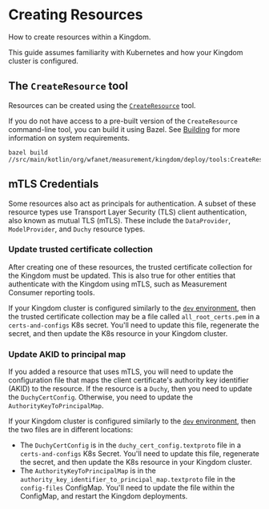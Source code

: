# Creating Resources

How to create resources within a Kingdom.

This guide assumes familiarity with Kubernetes and how your Kingdom cluster is
configured.

## The `CreateResource` tool

Resources can be created using the
[`CreateResource`](../../src/main/kotlin/org/wfanet/measurement/kingdom/deploy/tools/README.md)
tool.

If you do not have access to a pre-built version of the `CreateResource`
command-line tool, you can build it using Bazel. See [Building](../building.md)
for more information on system requirements.

```shell
bazel build //src/main/kotlin/org/wfanet/measurement/kingdom/deploy/tools:CreateResource
```

## mTLS Credentials

Some resources also act as principals for authentication. A subset of these
resource types use Transport Layer Security (TLS) client authentication, also
known as mutual TLS (mTLS). These include the `DataProvider`, `ModelProvider`,
and `Duchy` resource types.

### Update trusted certificate collection

After creating one of these resources, the trusted certificate collection for
the Kingdom must be updated. This is also true for other entities that
authenticate with the Kingdom using mTLS, such as Measurement Consumer reporting
tools.

If your Kingdom cluster is configured similarly to the
[`dev` environment](../../src/main/k8s/dev), then the trusted certificate
collection may be a file called `all_root_certs.pem` in a `certs-and-configs`
K8s secret. You'll need to update this file, regenerate the secret, and then
update the K8s resource in your Kingdom cluster.

### Update AKID to principal map

If you added a resource that uses mTLS, you will need to update the
configuration file that maps the client certificate's authority key identifier
(AKID) to the resource. If the resource is a `Duchy`, then you need to update
the `DuchyCertConfig`. Otherwise, you need to update the
`AuthorityKeyToPrincipalMap`.

If your Kingdom cluster is configured similarly to the
[`dev` environment](../../src/main/k8s/dev), then the two files are in different
locations:

*   The `DuchyCertConfig` is in the `duchy_cert_config.textproto` file in a
    `certs-and-configs` K8s Secret. You'll need to update this file, regenerate
    the secret, and then update the K8s resource in your Kingdom cluster.
*   The `AuthorityKeyToPrincipalMap` is in the
    `authority_key_identifier_to_principal_map.textproto` file in the
    `config-files` ConfigMap. You'll need to update the file within the
    ConfigMap, and restart the Kingdom deployments.
